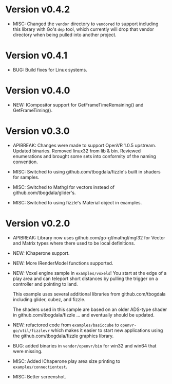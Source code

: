 Version v0.4.2
==============

* MISC: Changed the `vendor` directory to `vendored` to support including this library with Go's
  `dep` tool, which currently will drop that vendor directory when being pulled into another project.

Version v0.4.1
==============

* BUG: Build fixes for Linux systems.

Version v0.4.0
==============

* NEW: ICompositor support for GetFrameTimeRemaining() and GetFrameTiming().

Version v0.3.0
==============

* APIBREAK: Changes were made to support OpenVR 1.0.5 upstream. Updated binaries.
  Removed linux32 from lib & bin. Reviewed enumerations and brought some sets into
  conformity of the naming convention.

* MISC: Switched to using github.com/tbogdala/fizzle's built in shaders for samples.

* MISC: Switched to Mathgl for vectors instead of github.com/tbogdala/glider's.

* MISC: Switched to using fizzle's Material object in examples.

Version v0.2.0
==============

* APIBREAK: Library now uses github.com/go-gl/mathgl/mgl32 for Vector and
  Matrix types where there used to be local definitions.

* NEW: IChaperone support.

* NEW: More IRenderModel functions supported.

* NEW: Voxel engine sample in `examples/voxels`! You start at the edge of a play
  area and can teleport short distances by pulling the trigger on a controller
  and pointing to land.

  This example uses several additional libraries from github.com/tbogdala including
  glider, cubez, and fizzle.

  The shaders used in this sample are based on an older
  ADS-type shader in github.com/tbogdala/fizzle ... and eventually should be
  updated.

* NEW: refactored code from `examples/basiccube` to `openvr-go/util/fizzlevr` which
  makes it easier to start new applications using the github.com/tbogdala/fizzle
  graphics library.

* BUG: added binaries in `vendor/openvr/bin` for win32 and win64 that were missing.

* MISC: Added IChaperone play area size printing to `examples/connectiontest`.

* MISC: Better screenshot.
